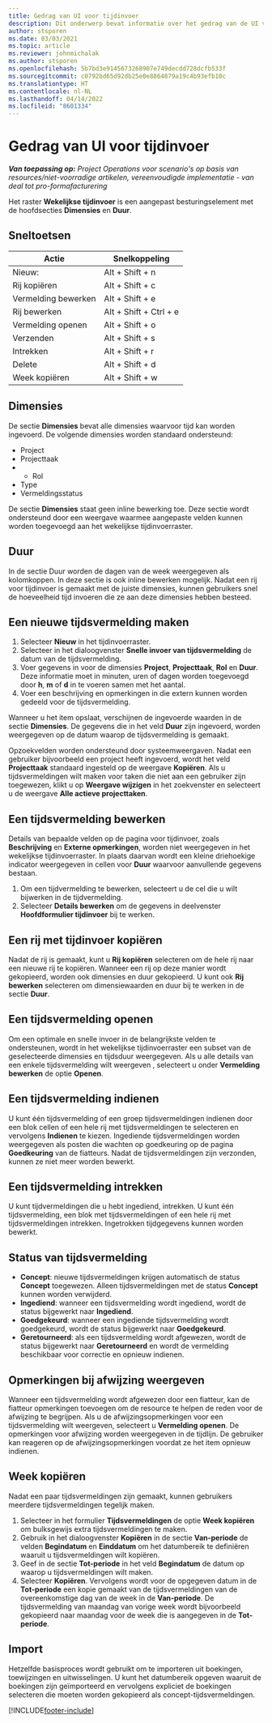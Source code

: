 ```yaml
---
title: Gedrag van UI voor tijdinvoer
description: Dit onderwerp bevat informatie over het gedrag van de UI voor tijdinvoer.
author: stsporen
ms.date: 03/03/2021
ms.topic: article
ms.reviewer: johnmichalak
ms.author: stsporen
ms.openlocfilehash: 5b7bd3e9145673268907e749decdd728dcfb533f
ms.sourcegitcommit: c0792bd65d92db25e0e8864879a19c4b93efb10c
ms.translationtype: HT
ms.contentlocale: nl-NL
ms.lasthandoff: 04/14/2022
ms.locfileid: "8601334"
---
```

# <a name="time-entry-ui-behavior"></a>Gedrag van UI voor tijdinvoer

_**Van toepassing op:** Project Operations voor scenario's op basis van resources/niet-voorradige artikelen, vereenvoudigde implementatie - van deal tot pro-formafacturering_


Het raster **Wekelijkse tijdinvoer** is een aangepast besturingselement met de hoofdsecties **Dimensies** en **Duur**.

## <a name="keyboard-shortcuts"></a>Sneltoetsen
| Actie        | Snelkoppeling                  |
|------------   |------------------------   |
| Nieuw:           | Alt + Shift + n           |
| Rij kopiëren      | Alt + Shift + c           |
| Vermelding bewerken    | Alt + Shift + e           |
| Rij bewerken      | Alt + Shift + Ctrl + e    |
| Vermelding openen    | Alt + Shift + o           |
| Verzenden        | Alt + Shift + s           |
| Intrekken        | Alt + Shift + r           |
| Delete        | Alt + Shift + d           |
| Week kopiëren     | Alt + Shift + w           |

## <a name="dimensions"></a>Dimensies
De sectie **Dimensies** bevat alle dimensies waarvoor tijd kan worden ingevoerd. De volgende dimensies worden standaard ondersteund:

  - Project
  - Projecttaak
  - - Rol
  - Type
  - Vermeldingsstatus

De sectie **Dimensies** staat geen inline bewerking toe. Deze sectie wordt ondersteund door een weergave waarmee aangepaste velden kunnen worden toegevoegd aan het wekelijkse tijdinvoerraster.

## <a name="duration"></a>Duur
In de sectie Duur worden de dagen van de week weergegeven als kolomkoppen. In deze sectie is ook inline bewerken mogelijk. Nadat een rij voor tijdinvoer is gemaakt met de juiste dimensies, kunnen gebruikers snel de hoeveelheid tijd invoeren die ze aan deze dimensies hebben besteed.

## <a name="create-a-new-time-entry"></a>Een nieuwe tijdsvermelding maken

1. Selecteer **Nieuw** in het tijdinvoerraster. 
2. Selecteer in het dialoogvenster **Snelle invoer van tijdsvermelding** de datum van de tijdsvermelding.
3. Voer gegevens in voor de dimensies **Project**, **Projecttaak**, **Rol** en **Duur**. Deze informatie moet in minuten, uren of dagen worden toegevoegd door **h**, **m** of **d** in te voeren samen met het aantal. 
4. Voer een beschrijving en opmerkingen in die extern kunnen worden gedeeld voor de tijdsvermelding. 

Wanneer u het item opslaat, verschijnen de ingevoerde waarden in de sectie **Dimensies**. De gegevens die in het veld **Duur** zijn ingevoerd, worden weergegeven op de datum waarop de tijdsvermelding is gemaakt.

Opzoekvelden worden ondersteund door systeemweergaven. Nadat een gebruiker bijvoorbeeld een project heeft ingevoerd, wordt het veld **Projecttaak** standaard ingesteld op de weergave **Kopiëren**. Als u tijdsvermeldingen wilt maken voor taken die niet aan een gebruiker zijn toegewezen, klikt u op **Weergave wijzigen** in het zoekvenster en selecteert u de weergave **Alle actieve projecttaken**.

## <a name="edit-a-time-entry"></a>Een tijdsvermelding bewerken 
Details van bepaalde velden op de pagina voor tijdinvoer, zoals **Beschrijving** en **Externe opmerkingen**, worden niet weergegeven in het wekelijkse tijdinvoerraster. In plaats daarvan wordt een kleine driehoekige indicator weergegeven in cellen voor **Duur** waarvoor aanvullende gegevens bestaan. 

1. Om een tijdvermelding te bewerken, selecteert u de cel die u wilt bijwerken in de tijdvermelding.
2. Selecteer **Details bewerken** om de gegevens in deelvenster **Hoofdformulier tijdinvoer** bij te werken. 

## <a name="copy-a-time-entry-row"></a>Een rij met tijdinvoer kopiëren
Nadat de rij is gemaakt, kunt u **Rij kopiëren** selecteren om de hele rij naar een nieuwe rij te kopiëren. Wanneer een rij op deze manier wordt gekopieerd, worden ook dimensies en duur gekopieerd. U kunt ook **Rij bewerken** selecteren om dimensiewaarden en duur bij te werken in de sectie **Duur**.

## <a name="open-a-time-entry-behavior"></a>Een tijdsvermelding openen
Om een optimale en snelle invoer in de belangrijkste velden te ondersteunen, wordt in het wekelijkse tijdinvoerraster een subset van de geselecteerde dimensies en tijdsduur weergegeven. Als u alle details van een enkele tijdsvermelding wilt weergeven , selecteert u onder **Vermelding bewerken** de optie **Openen**.

## <a name="submit-a-time-entry"></a>Een tijdsvermelding indienen
U kunt één tijdsvermelding of een groep tijdsvermeldingen indienen door een blok cellen of een hele rij met tijdsvermeldingen te selecteren en vervolgens **Indienen** te kiezen. Ingediende tijdsvermeldingen worden weergegeven als posten die wachten op goedkeuring op de pagina **Goedkeuring** van de fiatteurs. Nadat de tijdsvermeldingen zijn verzonden, kunnen ze niet meer worden bewerkt.

## <a name="recall-a-time-entry"></a>Een tijdsvermelding intrekken
U kunt tijdvermeldingen die u hebt ingediend, intrekken. U kunt één tijdsvermelding, een blok met tijdsvermeldingen of een hele rij met tijdsvermeldingen intrekken. Ingetrokken tijdgegevens kunnen worden bewerkt.

## <a name="time-entry-status"></a>Status van tijdsvermelding

- **Concept**: nieuwe tijdsvermeldingen krijgen automatisch de status **Concept** toegewezen. Alleen tijdsvermeldingen met de status **Concept** kunnen worden verwijderd.
- **Ingediend**: wanneer een tijdsvermelding wordt ingediend, wordt de status bijgewerkt naar **Ingediend**. 
- **Goedgekeurd**: wanneer een ingediende tijdsvermelding wordt goedgekeurd, wordt de status bijgewerkt naar **Goedgekeurd**. 
- **Geretourneerd**: als een tijdsvermelding wordt afgewezen, wordt de status bijgewerkt naar **Geretourneerd** en wordt de vermelding beschikbaar voor correctie en opnieuw indienen. 

## <a name="view-rejection-comments"></a>Opmerkingen bij afwijzing weergeven
Wanneer een tijdsvermelding wordt afgewezen door een fiatteur, kan de fiatteur opmerkingen toevoegen om de resource te helpen de reden voor de afwijzing te begrijpen. Als u de afwijzingsopmerkingen voor een tijdsvermelding wilt weergeven, selecteert u **Vermelding openen**. De opmerkingen voor afwijzing worden weergegeven in de tijdlijn. De gebruiker kan reageren op de afwijzingsopmerkingen voordat ze het item opnieuw indienen.

## <a name="copy-week"></a>Week kopiëren
Nadat een paar tijdsvermeldingen zijn gemaakt, kunnen gebruikers meerdere tijdsvermeldingen tegelijk maken.

1. Selecteer in het formulier **Tijdsvermeldingen** de optie **Week kopiëren** om bulksgewijs extra tijdsvermeldingen te maken. 
2. Gebruik in het dialoogvenster **Kopiëren** in de sectie **Van-periode** de velden **Begindatum** en **Einddatum** om het datumbereik te definiëren waaruit u tijdsvermeldingen wilt kopiëren. 
3. Geef in de sectie **Tot-periode** in het veld **Begindatum** de datum op waarop u tijdsvermeldingen wilt maken. 
4. Selecteer **Kopiëren**. Vervolgens wordt voor de opgegeven datum in de **Tot-periode** een kopie gemaakt van de tijdsvermeldingen van de overeenkomstige dag van de week in de **Van-periode**. De tijdsvermelding van maandag van vorige week wordt bijvoorbeeld gekopieerd naar maandag voor de week die is aangegeven in de **Tot-periode**.

## <a name="import"></a>Import
Hetzelfde basisproces wordt gebruikt om te importeren uit boekingen, toewijzingen en uitwisselingen. U kunt het datumbereik opgeven waaruit de boekingen zijn geïmporteerd en vervolgens expliciet de boekingen selecteren die moeten worden gekopieerd als concept-tijdsvermeldingen. 


[!INCLUDE[footer-include](../includes/footer-banner.md)]
